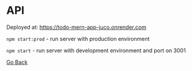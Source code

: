 # API

Deployed at: https://todo-mern-app-juco.onrender.com

`npm start:prod` - run server with production environment

`npm start` - run server with development environment and port on 3001

[Go Back](../README.md)